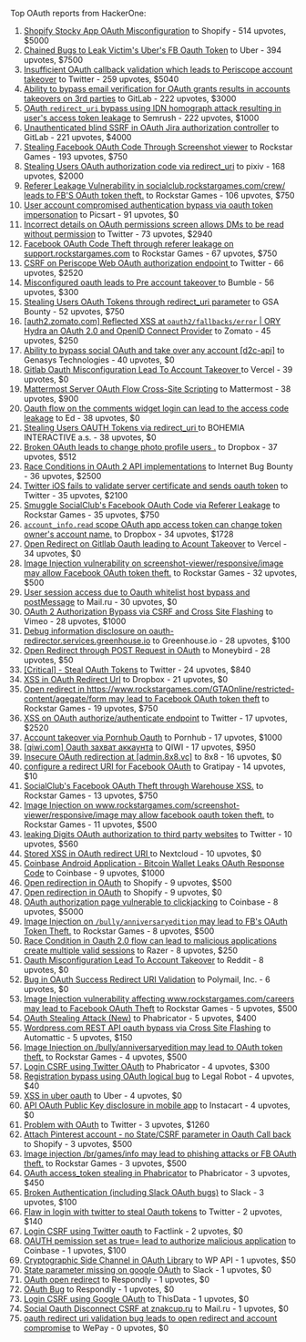 Top OAuth reports from HackerOne:

1. [Shopify Stocky App OAuth Misconfiguration](https://hackerone.com/reports/740989) to Shopify - 514 upvotes, $5000
2. [Chained Bugs to Leak Victim's Uber's FB Oauth Token](https://hackerone.com/reports/202781) to Uber - 394 upvotes, $7500
3. [Insufficient OAuth callback validation which leads to Periscope account takeover](https://hackerone.com/reports/110293) to Twitter - 259 upvotes, $5040
4. [Ability to bypass email verification for OAuth grants results in accounts takeovers on 3rd parties](https://hackerone.com/reports/922456) to GitLab - 222 upvotes, $3000
5. [OAuth `redirect_uri` bypass using IDN homograph attack resulting in user's access token leakage](https://hackerone.com/reports/861940) to Semrush - 222 upvotes, $1000
6. [Unauthenticated blind SSRF in OAuth Jira authorization controller](https://hackerone.com/reports/398799) to GitLab - 221 upvotes, $4000
7. [Stealing Facebook OAuth Code Through Screenshot viewer](https://hackerone.com/reports/488269) to Rockstar Games - 193 upvotes, $750
8. [Stealing Users OAuth authorization code via redirect_uri](https://hackerone.com/reports/1861974) to pixiv - 168 upvotes, $2000
9. [Referer Leakage Vulnerability in  socialclub.rockstargames.com/crew/ leads to FB'S OAuth token theft.](https://hackerone.com/reports/787160) to Rockstar Games - 106 upvotes, $750
10. [User account compromised authentication bypass via oauth token impersonation](https://hackerone.com/reports/739321) to Picsart - 91 upvotes, $0
11. [Incorrect details on OAuth permissions screen allows DMs to be read without permission](https://hackerone.com/reports/434763) to Twitter - 73 upvotes, $2940
12. [Facebook OAuth Code Theft through referer leakage on support.rockstargames.com](https://hackerone.com/reports/482743) to Rockstar Games - 67 upvotes, $750
13. [CSRF on Periscope Web OAuth authorization endpoint ](https://hackerone.com/reports/215381) to Twitter - 66 upvotes, $2520
14. [Misconfigured oauth leads to Pre account takeover ](https://hackerone.com/reports/1074047) to Bumble - 56 upvotes, $300
15. [Stealing Users OAuth Tokens through redirect_uri parameter](https://hackerone.com/reports/665651) to GSA Bounty - 52 upvotes, $750
16. [[auth2.zomato.com] Reflected XSS at `oauth2/fallbacks/error` | ORY Hydra an OAuth 2.0 and OpenID Connect Provider](https://hackerone.com/reports/456333) to Zomato - 45 upvotes, $250
17. [Ability to bypass social OAuth and take over any account [d2c-api]](https://hackerone.com/reports/729960) to Genasys Technologies - 40 upvotes, $0
18. [Gitlab Oauth Misconfiguration Lead To Account Takeover ](https://hackerone.com/reports/541701) to Vercel - 39 upvotes, $0
19. [Mattermost Server OAuth Flow Cross-Site Scripting](https://hackerone.com/reports/1216203) to Mattermost - 38 upvotes, $900
20. [Oauth flow on the comments widget login can lead to the access code leakage](https://hackerone.com/reports/292783) to Ed - 38 upvotes, $0
21. [Stealing Users OAUTH Tokens via redirect_uri ](https://hackerone.com/reports/405100) to BOHEMIA INTERACTIVE a.s. - 38 upvotes, $0
22. [Broken OAuth leads to change photo profile users .](https://hackerone.com/reports/642475) to Dropbox - 37 upvotes, $512
23. [Race Conditions in OAuth 2 API implementations](https://hackerone.com/reports/55140) to Internet Bug Bounty - 36 upvotes, $2500
24. [Twitter iOS fails to validate server certificate and sends oauth token](https://hackerone.com/reports/168538) to Twitter - 35 upvotes, $2100
25. [Smuggle SocialClub's Facebook OAuth Code via Referer Leakage](https://hackerone.com/reports/342709) to Rockstar Games - 35 upvotes, $750
26. [`account_info.read` scope OAuth app access token can change token owner's account name.](https://hackerone.com/reports/1031240) to Dropbox - 34 upvotes, $1728
27. [Open Redirect on Gitllab Oauth leading to Acount Takeover](https://hackerone.com/reports/677617) to Vercel - 34 upvotes, $0
28. [Image Injection vulnerability on screenshot-viewer/responsive/image may allow Facebook OAuth token theft.](https://hackerone.com/reports/655288) to Rockstar Games - 32 upvotes, $500
29. [User session access due to Oauth whitelist host bypass and postMessage](https://hackerone.com/reports/875938) to Mail.ru - 30 upvotes, $0
30. [OAuth 2 Authorization Bypass via CSRF and Cross Site Flashing](https://hackerone.com/reports/136582) to Vimeo - 28 upvotes, $1000
31. [Debug information disclosure on oauth-redirector.services.greenhouse.io](https://hackerone.com/reports/315205) to Greenhouse.io - 28 upvotes, $100
32. [Open Redirect through POST Request in OAuth](https://hackerone.com/reports/1129761) to Moneybird - 28 upvotes, $50
33. [[Critical] - Steal OAuth Tokens](https://hackerone.com/reports/131202) to Twitter - 24 upvotes, $840
34. [XSS in OAuth Redirect Url](https://hackerone.com/reports/163707) to Dropbox - 21 upvotes, $0
35. [Open redirect in https://www.rockstargames.com/GTAOnline/restricted-content/agegate/form may lead to Facebook OAuth token theft](https://hackerone.com/reports/798121) to Rockstar Games - 19 upvotes, $750
36. [XSS on OAuth authorize/authenticate endpoint](https://hackerone.com/reports/87040) to Twitter - 17 upvotes, $2520
37. [Account takeover via Pornhub Oauth](https://hackerone.com/reports/192648) to Pornhub - 17 upvotes, $1000
38. [[qiwi.com] Oauth захват аккаунта](https://hackerone.com/reports/159507) to QIWI - 17 upvotes, $950
39. [Insecure OAuth redirection at [admin.8x8.vc]](https://hackerone.com/reports/770548) to 8x8 - 16 upvotes, $0
40. [configure a redirect URI for Facebook OAuth](https://hackerone.com/reports/140432) to Gratipay - 14 upvotes, $10
41. [SocialClub's Facebook OAuth Theft through Warehouse XSS.](https://hackerone.com/reports/316948) to Rockstar Games - 13 upvotes, $750
42. [Image Injection on www.rockstargames.com/screenshot-viewer/responsive/image may allow facebook oauth token theft.](https://hackerone.com/reports/497655) to Rockstar Games - 11 upvotes, $500
43. [leaking Digits OAuth authorization to third party websites](https://hackerone.com/reports/166942) to Twitter - 10 upvotes, $560
44. [Stored XSS in OAuth redirect URI ](https://hackerone.com/reports/261138) to Nextcloud - 10 upvotes, $0
45. [Coinbase Android Application - Bitcoin Wallet Leaks OAuth Response Code](https://hackerone.com/reports/5314) to Coinbase - 9 upvotes, $1000
46. [Open redirection in OAuth](https://hackerone.com/reports/55525) to Shopify - 9 upvotes, $500
47. [Open redirection in OAuth](https://hackerone.com/reports/405697) to Shopify - 9 upvotes, $0
48. [OAuth authorization page vulnerable to clickjacking](https://hackerone.com/reports/65825) to Coinbase - 8 upvotes, $5000
49. [Image Injection on `/bully/anniversaryedition` may lead to FB's OAuth Token Theft.](https://hackerone.com/reports/659784) to Rockstar Games - 8 upvotes, $500
50. [Race Condition in Oauth 2.0 flow can lead to malicious applications create multiple valid sessions](https://hackerone.com/reports/699112) to Razer - 8 upvotes, $250
51. [Oauth Misconfiguration Lead To Account Takeover](https://hackerone.com/reports/1212374) to Reddit - 8 upvotes, $0
52. [Bug in OAuth Success Redirect URI Validation](https://hackerone.com/reports/753547) to Polymail, Inc. - 6 upvotes, $0
53. [Image Injection vulnerability affecting www.rockstargames.com/careers may lead to Facebook OAuth Theft](https://hackerone.com/reports/491654) to Rockstar Games - 5 upvotes, $500
54. [OAuth Stealing Attack (New)](https://hackerone.com/reports/3930) to Phabricator - 5 upvotes, $400
55. [Wordpress.com REST API oauth bypass via Cross Site Flashing](https://hackerone.com/reports/176308) to Automattic - 5 upvotes, $150
56. [Image Injection on /bully/anniversaryedition may lead to OAuth token theft.](https://hackerone.com/reports/498358) to Rockstar Games - 4 upvotes, $500
57. [Login CSRF using Twitter OAuth](https://hackerone.com/reports/2228) to Phabricator - 4 upvotes, $300
58. [Registration bypass using OAuth logical bug](https://hackerone.com/reports/64946) to Legal Robot - 4 upvotes, $40
59. [XSS in uber oauth](https://hackerone.com/reports/131052) to Uber - 4 upvotes, $0
60. [API OAuth Public Key disclosure in mobile app](https://hackerone.com/reports/160120) to Instacart - 4 upvotes, $0
61. [Problem with OAuth](https://hackerone.com/reports/46485) to Twitter - 3 upvotes, $1260
62. [Attach Pinterest account - no State/CSRF parameter in Oauth Call back](https://hackerone.com/reports/111218) to Shopify - 3 upvotes, $500
63. [Image injection /br/games/info may lead to phishing attacks or FB OAuth theft.](https://hackerone.com/reports/510388) to Rockstar Games - 3 upvotes, $500
64. [OAuth access_token stealing in Phabricator](https://hackerone.com/reports/3596) to Phabricator - 3 upvotes, $450
65. [Broken Authentication (including Slack OAuth bugs)](https://hackerone.com/reports/2559) to Slack - 3 upvotes, $100
66. [Flaw in login with twitter to steal Oauth tokens](https://hackerone.com/reports/44492) to Twitter - 2 upvotes, $140
67. [Login CSRF using Twitter oauth](https://hackerone.com/reports/13555) to Factlink - 2 upvotes, $0
68. [OAUTH pemission set as true= lead to authorize malicious application](https://hackerone.com/reports/87561) to Coinbase - 1 upvotes, $100
69. [Cryptographic Side Channel in OAuth Library](https://hackerone.com/reports/31168) to WP API - 1 upvotes, $50
70. [State parameter missing on google OAuth](https://hackerone.com/reports/2688) to Slack - 1 upvotes, $0
71. [OAuth open redirect](https://hackerone.com/reports/7900) to Respondly - 1 upvotes, $0
72. [OAuth Bug](https://hackerone.com/reports/9460) to Respondly - 1 upvotes, $0
73. [Login CSRF using Google OAuth](https://hackerone.com/reports/118737) to ThisData - 1 upvotes, $0
74. [Social Oauth Disconnect CSRF at znakcup.ru](https://hackerone.com/reports/1074869) to Mail.ru - 1 upvotes, $0
75. [oauth redirect uri validation bug leads to open redirect and account compromise](https://hackerone.com/reports/20661) to WePay - 0 upvotes, $0
